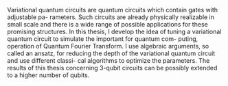 Variational quantum circuits are quantum circuits which contain gates with adjustable pa-
rameters. Such circuits are already physically realizable in small scale and there is a wide
range of possible applications for these promising structures. In this thesis, I develop the
idea of tuning a variational quantum circuit to simulate the important for quantum com-
puting, operation of Quantum Fourier Transform. I use algebraic arguments, so called an
ansatz, for reducing the depth of the variational quantum circuit and use different classi-
cal algorithms to optimize the parameters. The results of this thesis concerning 3-qubit
circuits can be possibly extended to a higher number of qubits.